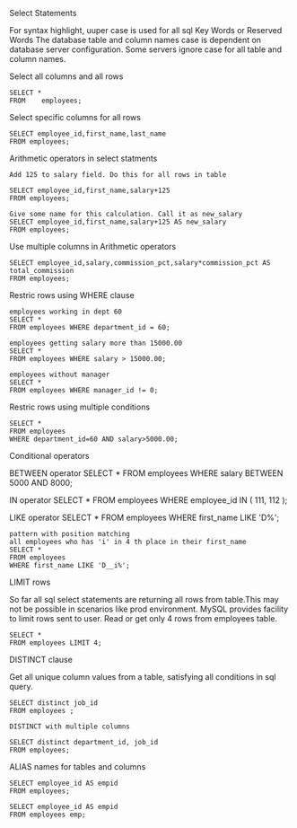 Select Statements

For syntax highlight, uuper case is used for all sql Key Words or Reserved Words
The database table and column names case is dependent on database server configuration.
Some servers ignore case for all table and column names.

Select all columns and all rows

	SELECT *
	FROM	employees;


Select specific columns for all rows

	SELECT employee_id,first_name,last_name
	FROM employees;


Arithmetic operators in select statments
	
	Add 125 to salary field. Do this for all rows in table
	
	SELECT employee_id,first_name,salary+125
	FROM employees;

	Give some name for this calculation. Call it as new_salary
	SELECT employee_id,first_name,salary+125 AS new_salary
	FROM employees;
	
Use multiple columns in Arithmetic operators

	SELECT employee_id,salary,commission_pct,salary*commission_pct AS total_commission
	FROM employees;

Restric rows using WHERE clause

	employees working in dept 60
	SELECT *
	FROM employees WHERE department_id = 60;
	
	employees getting salary more than 15000.00
	SELECT *
	FROM employees WHERE salary > 15000.00;
	
	employees without manager
	SELECT *
	FROM employees WHERE manager_id != 0;	

Restric rows using multiple conditions

	SELECT *
	FROM employees 
	WHERE department_id=60 AND salary>5000.00;

Conditional operators
	
BETWEEN operator
	SELECT *
	FROM employees 
	WHERE salary BETWEEN 5000 AND 8000;

IN operator
	SELECT *
	FROM employees 
	WHERE employee_id IN ( 111, 112 );

LIKE operator
	SELECT *
	FROM employees
	WHERE first_name LIKE 'D%';


	pattern with position matching
	all employees who has 'i' in 4 th place in their first_name
	SELECT *
	FROM employees
	WHERE first_name LIKE 'D__i%';

LIMIT rows

So far all sql select statements are returning all rows from table.This may not be possible
in scenarios like prod environment. MySQL provides facility to limit rows sent to user.
Read or get only 4 rows from employees table.
	
	SELECT *
	FROM employees LIMIT 4;


DISTINCT clause

Get all unique column values from a table, satisfying all conditions in sql query.
		
	SELECT distinct job_id
	FROM employees ;
		
	DISTINCT with multiple columns
		
	SELECT distinct department_id, job_id
	FROM employees;


ALIAS names for tables and columns

	SELECT employee_id AS empid
	FROM employees;
	
	SELECT employee_id AS empid
	FROM employees emp;
	
	

